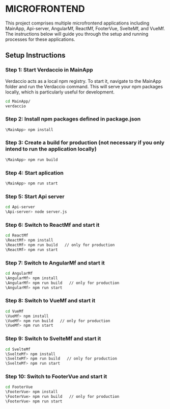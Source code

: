 # MICROFRONTEND

This project comprises multiple microfrontend applications including MainApp, Api-server, AngularMf, ReactMf, FooterVue, SvelteMf, and VueMf. The instructions below will guide you through the setup and running processes for these applications.

## Setup Instructions

### Step 1: Start Verdaccio in MainApp

Verdaccio acts as a local npm registry. To start it, navigate to the MainApp folder and run the Verdaccio command. This will serve your npm packages locally, which is particularly useful for development.

```bash
cd MainApp/
verdaccio
```

### Step 2: Install npm packages defined in package.json

```bash
\MainApp> npm install
```

### Step 3: Create a build for production (not necessary if you only intend to run the application locally)

```bash
\MainApp> npm run build
```

### Step 4: Start aplication

```bash
\MainApp> npm run start
```

### Step 5: Start Api server

```bash
cd Api-server
\Api-server> node server.js
```

### Step 6: Switch to ReactMf and start it

```bash
cd ReactMf
\ReactMf> npm install
\ReactMf> npm run build   // only for production
\ReactMf> npm run start
```

### Step 7: Switch to AngularMf and start it

```bash
cd AngularMf
\AngularMf> npm install
\AngularMf> npm run build   // only for production
\AngularMf> npm run start
```

### Step 8: Switch to VueMf and start it

```bash
cd VueMf
\VueMf> npm install
\VueMf> npm run build   // only for production
\VueMf> npm run start
```

### Step 9: Switch to SvelteMf and start it

```bash
cd SvelteMf
\SvelteMf> npm install
\SvelteMf> npm run build   // only for production
\SvelteMf> npm run start
```

### Step 10: Switch to FooterVue and start it

```bash
cd FooterVue
\FooterVue> npm install
\FooterVue> npm run build   // only for production
\FooterVue> npm run start
```
